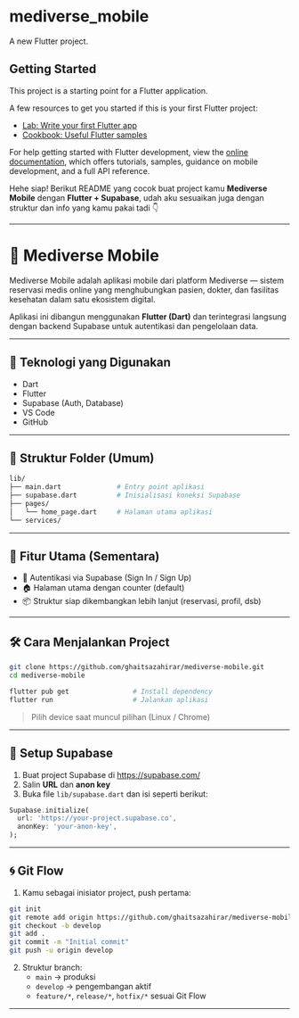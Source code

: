 # mediverse_mobile

A new Flutter project.

## Getting Started

This project is a starting point for a Flutter application.

A few resources to get you started if this is your first Flutter project:

- [Lab: Write your first Flutter app](https://docs.flutter.dev/get-started/codelab)
- [Cookbook: Useful Flutter samples](https://docs.flutter.dev/cookbook)

For help getting started with Flutter development, view the
[online documentation](https://docs.flutter.dev/), which offers tutorials,
samples, guidance on mobile development, and a full API reference.

Hehe siap! Berikut README yang cocok buat project kamu **Mediverse Mobile** dengan **Flutter + Supabase**, udah aku sesuaikan juga dengan struktur dan info yang kamu pakai tadi 👇

---

# 📱 Mediverse Mobile

Mediverse Mobile adalah aplikasi mobile dari platform Mediverse — sistem reservasi medis online yang menghubungkan pasien, dokter, dan fasilitas kesehatan dalam satu ekosistem digital.

Aplikasi ini dibangun menggunakan **Flutter (Dart)** dan terintegrasi langsung dengan backend Supabase untuk autentikasi dan pengelolaan data.

---

## 🚀 Teknologi yang Digunakan

- Dart
- Flutter
- Supabase (Auth, Database)
- VS Code
- GitHub

---

## 📁 Struktur Folder (Umum)

```bash
lib/
├── main.dart              # Entry point aplikasi
├── supabase.dart          # Inisialisasi koneksi Supabase
├── pages/
│   └── home_page.dart     # Halaman utama aplikasi
└── services/
```

---

## 🧠 Fitur Utama (Sementara)

- 🔐 Autentikasi via Supabase (Sign In / Sign Up)
- 🏠 Halaman utama dengan counter (default)
- 📦 Struktur siap dikembangkan lebih lanjut (reservasi, profil, dsb)

---

## 🛠️ Cara Menjalankan Project

```bash
git clone https://github.com/ghaitsazahirar/mediverse-mobile.git
cd mediverse-mobile

flutter pub get                # Install dependency
flutter run                    # Jalankan aplikasi
```

> Pilih device saat muncul pilihan (Linux / Chrome)

---

## 🔑 Setup Supabase

1. Buat project Supabase di https://supabase.com/
2. Salin **URL** dan **anon key**
3. Buka file `lib/supabase.dart` dan isi seperti berikut:

```dart
Supabase.initialize(
  url: 'https://your-project.supabase.co',
  anonKey: 'your-anon-key',
);
```

---

## 🌀 Git Flow

1. Kamu sebagai inisiator project, push pertama:
```bash
git init
git remote add origin https://github.com/ghaitsazahirar/mediverse-mobile.git
git checkout -b develop
git add .
git commit -m "Initial commit"
git push -u origin develop
```

2. Struktur branch:
   - `main` → produksi
   - `develop` → pengembangan aktif
   - `feature/*`, `release/*`, `hotfix/*` sesuai Git Flow

---
